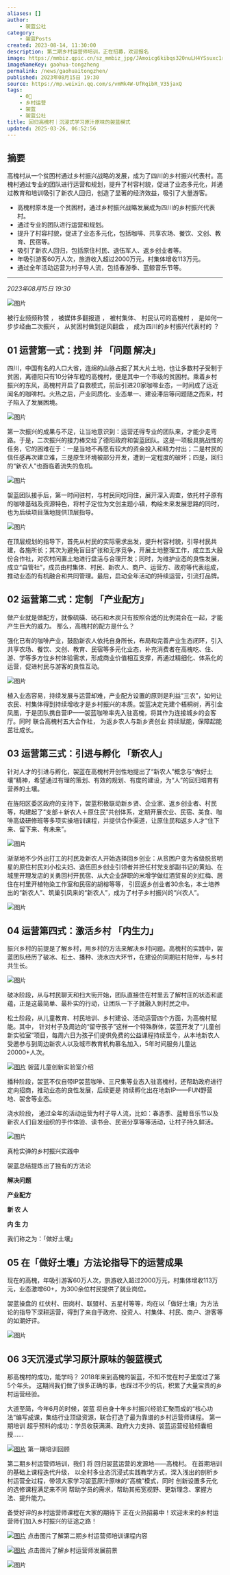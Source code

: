 ```yaml
---
aliases: []
author:
    - 袈蓝公社
category:
    - 袈蓝Posts
created: 2023-08-14, 11:30:00
description: 第二期乡村运营师培训，正在招募，欢迎报名
image: https://mmbiz.qpic.cn/sz_mmbiz_jpg/JAmoicg6kibqs320nuLH4YSsuxc1rjyXwpJrAj9wqGTcsDzKibC1oVMUU4DCCXkn9cCHycd5rXnQwtJPno12Cic6Kg/0?wx_fmt=jpeg
imageNameKey: gaohua-tongzheng
permalink: /news/gaohuaitongzhen/
published: 2023年08月15日 19:30
source: https://mp.weixin.qq.com/s/vmMk4W-UfRqibR_V35jaxQ
tags:
    - 0🌲
    - 乡村运营
    - 袈蓝
    - 袈蓝公社
title: 回归高槐村｜沉浸式学习原汁原味的袈蓝模式
updated: 2025-03-26, 06:52:56
---
```


## 摘要

高槐村从一个贫困村通过乡村振兴战略的发展，成为了四川的乡村振兴代表村。高槐村通过专业的团队进行运营和规划，提升了村容村貌，促进了业态多元化，并通过教育和培训吸引了新农人回归，创造了显著的经济效益，吸引了大量游客。

<!--more-->

- 高槐村原本是一个贫困村，通过乡村振兴战略发展成为四川的乡村振兴代表村。
- 通过专业的团队进行运营和规划。
- 提升了村容村貌，促进了业态多元化，包括咖啡、共享农场、餐饮、文创、教育、民宿等。
- 吸引了新农人回归，包括原住村民、退伍军人、返乡创业者等。
- 年吸引游客60万人次，旅游收入超过2000万元，村集体增收113万元。
- 通过全年活动运营为村子导人流，包括春游季、蓝鲸音乐节等。

---

_2023年08月15日 19:30_

![图片](https://mmbiz.qpic.cn/sz_mmbiz_png/JAmoicg6kibqt0sMtzcJFU0ic3sSbNKOQNdjtllRNOrf1ApITNjrgtnYK9HicMIEDkd1Iibiadiaf9UVCcEYPtF6pnQrw/640?wx_fmt=png&wxfrom=5&wx_lazy=1&wx_co=1&tp=webp)

被行业频频称赞 ， 被媒体多翻报道 ， 被村集体、 村民认可的高槐村 ， 是如何一步步经由二次振兴 ， 从贫困村做到逆风翻盘 ， 成为四川的乡村振兴代表村的 ？

## 01 运营第一式：找到 并 「问题 解决」

四川，中国有名的人口大省，连绵的山脉占据了其大片土地，也让多数村子受制于贫困，离德阳只有10分钟车程的高槐村，便是其中一个市级的贫困村。乘着乡村振兴的东风，高槐村开启了自救模式，前后引进20家咖啡业态，一时间成了远近闻名的咖啡村。火热之后，产业同质化、业态单一、建设滞后等问题随之而来，村子陷入了发展困境。

![图片](https://mmbiz.qpic.cn/sz_mmbiz_png/JAmoicg6kibqs320nuLH4YSsuxc1rjyXwpBmEGUo1HH6fA9iaz53qDOTo1pFHPOfmtibyeFzNZrOPic63797hL4SjdA/640?wx_fmt=png&tp=webp&wxfrom=5&wx_lazy=1&wx_co=1)

第一次振兴的成果与不足，让当地意识到：运营还得专业的团队来，才能少走弯路。于是，二次振兴的接力棒交给了德阳政府和袈蓝团队。这是一项极具挑战性的任务，它的困难在于：一是当地不再愿有较大的资金投入和精力付出；二是村民的信任感再次建立难，三是原生环境被部分开发，遭到一定程度的破坏；四是，回归的“新农人”也面临着流失的危机。

![图片](https://mmbiz.qpic.cn/sz_mmbiz_png/JAmoicg6kibqs320nuLH4YSsuxc1rjyXwptczr1B1Eaqgc9jicUvgEYlWte0ZH19rX9TQXHNyMmjOQGwrUnPWBzwQ/640?wx_fmt=png&tp=webp&wxfrom=5&wx_lazy=1&wx_co=1)

袈蓝团队接手后，第一时间驻村，与村民同吃同住，展开深入调查，依托村子原有的咖啡基础及资源特色，将村子定位为文创主题小镇，构绘未来发展思路的同时，也为后续项目落地提供顶层指导。

![图片](https://mmbiz.qpic.cn/sz_mmbiz_png/JAmoicg6kibqs320nuLH4YSsuxc1rjyXwpyIutU1YykKhlOxUciahIATHC9Q0zswD5GY48omLNJMbAqTd88Mwhb9w/640?wx_fmt=png&tp=webp&wxfrom=5&wx_lazy=1&wx_co=1)

在顶层规划的指导下，首先从村民的实际需求出发，提升村容村貌，引导村民共建，各施所长；其次为避免盲目扩张和无序竞争，开展土地整理工作，成立五大股份合作社，对农村闲置土地进行盘活与合理开发；同时，为维护业态的良性发展，成立“自管社”，成员由村集体、村民、新农人、商户、运营方、政府等代表组成，推动业态的有机融合和共同管理。最后，启动全年活动的持续运营，引流打品牌。

## 02 运营第二式：定制 「产业配方」

做产业就是做配方，就像硫磺、硝石和木炭只有按照合适的比例混合在一起，才能产生巨大的威力。 那么，高槐村的配方是什么？

强化已有的咖啡产业，鼓励新农人依托自身所长，布局和完善产业生态闭环，引入共享农场、餐饮、文创、教育、民宿等多元化业态，补充消费者在高槐吃、住、游、学等多方位乡村体验需求，形成商业价值相互支撑，再通过精细化、体系化的运营，促进村民与游客的良性互动。

![图片](https://mmbiz.qpic.cn/sz_mmbiz_png/JAmoicg6kibqs320nuLH4YSsuxc1rjyXwpb5VNZMykvFkwXnFxuRZHvzVP7ud1QyrJ8nBic2xcq47FLxnFNiaUg3fA/640?wx_fmt=png&tp=webp&wxfrom=5&wx_lazy=1&wx_co=1)

植入业态容易，持续发展与运营却难，产业配方设置的原则是利益“三农”，如何让农民、村集体得到持续增收才是乡村振兴的本质。袈蓝决定先建个梧桐树，再引金凤凰，于是团队携自营IP——袈蓝咖啡率先入驻高槐，将其作为连接城乡的会客厅。同时 联合高槐村五大合作社， 为返乡农人与新乡贤创业 持续赋能，保障起能茁壮成长。

## 03 运营第三式：引进与孵化 「新农人」

针对人才的引进与孵化，袈蓝在高槐村开创性地提出了“新农人”概念与“做好土壤”精神，希望通过有理的策划、有效的规划、有度的建设，为“人”的回归培育有营养的土壤。

在旌阳区委区政府的支持下，袈蓝积极联动新乡贤、企业家、返乡创业者、村民等，构建起了“支部＋新农人＋原住民”共创体系，定期开展农业、民宿、美食、咖啡高级研修班等多项实操培训课程，并提供合作渠道，让原住民和返乡人才“住下来、留下来、有未来”。

![图片](https://mmbiz.qpic.cn/sz_mmbiz_png/JAmoicg6kibqs320nuLH4YSsuxc1rjyXwpNjOdZFXbN1cYxdFsvI98QRMNZI9b1Ym0joJw4TpsApbVoKmV9R0MrQ/640?wx_fmt=png&tp=webp&wxfrom=5&wx_lazy=1&wx_co=1)

渐渐地不少外出打工的村民及新农人开始选择回乡创业：从贫困户变为省级脱贫明星的原住村民刘小松夫妇、退伍回乡创业引领者并担任村党支部副书记的黄灿、在城里开理发店的关勇回村开民宿、从大企业辞职的米增学做红酒贸易的刘红梅、居住在村里开植物染工作室和民宿的胡榕等等， 引回返乡创业者30余名，本土培养出的“新农人”、筑巢引凤来的“新农人”，成为了村子乡村振兴的“兴农人”。

![图片](https://mmbiz.qpic.cn/sz_mmbiz_png/JAmoicg6kibqs320nuLH4YSsuxc1rjyXwpcWPyeDJcmBKYftH7hnSG57nl1oI8cDcu8Kg2njicwJKucEubELsxoAg/640?wx_fmt=png&tp=webp&wxfrom=5&wx_lazy=1&wx_co=1)

## 04 运营第四式：激活乡村 「内生力」

振兴乡村的前提是了解乡村，用乡村的方法来解决乡村问题。高槐村的实践中，袈蓝团队经历了破冰、松土、播种、浇水四大环节，在建设的同期驻村陪伴，与乡村共生长。

![图片](https://mmbiz.qpic.cn/sz_mmbiz_png/JAmoicg6kibqs320nuLH4YSsuxc1rjyXwpQFeSb7LjrQEdHBVCjJGELBSGSEcVkK1deFibAc85PPdd1LyC71IXgvA/640?wx_fmt=png&tp=webp&wxfrom=5&wx_lazy=1&wx_co=1)

破冰阶段，从与村民聊天和扫大街开始，团队直接住在村里去了解村庄的状态和底蕴，正是这最简单、最朴实的行动，让团队一下子就融入到村民之中。

松土阶段，从儿童教育、村民培训、乡村建设、活动运营四个方面，为高槐村赋能。其中， 针对村子及周边的“留守孩子”这样一个特殊群体，袈蓝开发了“儿童创新实验室”项目，每周六日为孩子们提供免费的公益课程持续至今，从本地新农人受邀参与到周边新农人以及城市教育机构慕名加入，5年时间服务儿童达20000+人次。

[![图片](https://mmbiz.qpic.cn/sz_mmbiz_png/JAmoicg6kibqs320nuLH4YSsuxc1rjyXwp8CPwNycLIxBsg5mHQHlLboz2lB4Gia7rswfCX3Tsxiargvibx5XIPkD3g/640?wx_fmt=png&tp=webp&wxfrom=5&wx_lazy=1&wx_co=1)](https://mp.weixin.qq.com/s?__biz=MzkxNTQyNDU0Mg==&mid=2247484192&idx=1&sn=b55e4fc302bc7bc56b442065e316fb65&scene=21#wechat_redirect) 袈蓝儿童创新实验室介绍

播种阶段，袈蓝不仅自带IP袈蓝咖啡、三尺集等业态入驻高槐村，还帮助政府进行定向招商，推动业态的良性发展，后续更是 持续孵化出在地新IP——FUN野营地、袈舍等业态。

浇水阶段， 通过全年的活动运营为村子导人流，比如：春游季、蓝鲸音乐节以及新农人们自发组织的手作体验、读书会、民谣分享等等活动，让村子持久鲜活。

![图片](https://mmbiz.qpic.cn/sz_mmbiz_png/JAmoicg6kibqs320nuLH4YSsuxc1rjyXwpuhRHGkhicFlFb3eJIMPmysCVnbOxl3u6JRpP8ay4WQPopUEnHNvKDcQ/640?wx_fmt=png&tp=webp&wxfrom=5&wx_lazy=1&wx_co=1)

真枪实弹的乡村振兴实践中

袈蓝总结提炼出了独有的方法论

**解决问题**

**产业配方**

**新 农 人**

**内 生 力**

我们称之为：「做好土壤」

## 05 在「做好土壤」方法论指导下的运营成果

现在的高槐，年吸引游客60万人次，旅游收入超过2000万元，村集体增收113万元，业态激增60+，为300余位村民提供了就业岗位。

袈蓝操盘的 红伏村、田岗村、联盟村、五星村等等，均在以「做好土壤」为方法论的指导下深耕运营，得到了来自于政府、投资人、村集体、村民、商户、游客等的如潮好评。

![图片](https://mmbiz.qpic.cn/sz_mmbiz_png/JAmoicg6kibqs320nuLH4YSsuxc1rjyXwpllgKtpT9TI4jf4ojSMSMK9qYG1IDdErXpibnRS3fC0iad94w61fb0mJA/640?wx_fmt=png&tp=webp&wxfrom=5&wx_lazy=1&wx_co=1)

## 06 3天沉浸式学习原汁原味的袈蓝模式

那高槐村的成功，能学吗？ 2018年来到高槐的袈蓝，不知不觉在村子里度过了第5个年头。 这期间我们做了很多正确的事，也踩过不少的坑，积累了大量宝贵的乡村运营经验。

大道至简，今年6月的时候，袈蓝 将自身十年乡村振兴经验汇聚而成的“核心功法”编写成课，集结行业顶级资源，联合打造了最为靠谱的乡村运营师课程。 第一期培训 超乎预料的成功：学员收获满满、政府大力支持、袈蓝运营经验倾囊相授……

[![图片](https://mmbiz.qpic.cn/sz_mmbiz_jpg/JAmoicg6kibqsaNJyptibjDJhKantZXpy55lB7QhicLhl762OPcbhsI9XNeHlaSt3krDibdT8yGb2plYPN2dhXicqib8A/640?wx_fmt=jpeg&tp=webp&wxfrom=5&wx_lazy=1&wx_co=1)](http://mp.weixin.qq.com/s?__biz=Mzk0OTE5NDI3Mg==&mid=2247498598&idx=1&sn=ce6e23ea69447509a6283dcda499dce1&chksm=c35ea029f429293fde3903dacbf7e723d2992ca7a5da154fe01664f023291d64135a39b8f993&scene=21#wechat_redirect) 第一期培训回顾

第二期乡村运营师培训，我们 将 回归袈蓝运营的发源地——高槐村。 在首期培训的基础上课程迭代升级， 以全村多业态沉浸式实践教学方式，深入浅出的剖析乡村运营全过程，带领大家学习袈蓝原汁原味的“高槐”模式，同时 创新设置多元化的选修课程满足来不同 帮助学员的需求，帮助其拓宽视野、更新理念、掌握方法、提升能力。

备受好评的乡村运营师课程在大家的期待下 正在火热招募中！欢迎未来的乡村运营师们加入乡村振兴的征途之路！

[![图片](https://mmbiz.qpic.cn/sz_mmbiz_png/JAmoicg6kibqsaNJyptibjDJhKantZXpy55ibLUgpyoiauybKTtxjQgn5vBAa80h4QqRkwD6p7NmokUr6mOliaqVM80g/640?wx_fmt=png&tp=webp&wxfrom=5&wx_lazy=1&wx_co=1)](http://mp.weixin.qq.com/s?__biz=Mzk0OTE5NDI3Mg==&mid=2247498784&idx=1&sn=6879c7a3bc63657b903b6e6166881192&chksm=c35ea76ff4292e79432eeee37efdf0dfa0f9e98a9ff8f768ec0718f8efc81fe951a6cf9764f3&scene=21#wechat_redirect) 点击图片了解第二期乡村运营师培训课程内容

[![图片](https://mmbiz.qpic.cn/sz_mmbiz_png/JAmoicg6kibqsaNJyptibjDJhKantZXpy55dFS39icqTKibnMfgpYEDH54kg7NWib2fP705ojGFKLFbwJHQbTbVofovQ/640?wx_fmt=png&tp=webp&wxfrom=5&wx_lazy=1&wx_co=1)](http://mp.weixin.qq.com/s?__biz=Mzk0OTE5NDI3Mg==&mid=2247498784&idx=2&sn=bbeb6f14860f40599732ed690e4f8aaf&chksm=c35ea76ff4292e79323ee2b65aebcc49f6f5c973a71434c66a77ad4e553f4185192cc4d39d0d&scene=21#wechat_redirect) 点击图片了解乡村运营师发展前景

![图片](https://mmbiz.qpic.cn/sz_mmbiz_png/JAmoicg6kibqsaNJyptibjDJhKantZXpy55uVJxz2LL6bMqNXfcqVrWnkUCUcx5ev0dDhibdhkQyTHsBrKNMXRyJmA/640?wx_fmt=png&tp=webp&wxfrom=5&wx_lazy=1&wx_co=1)
